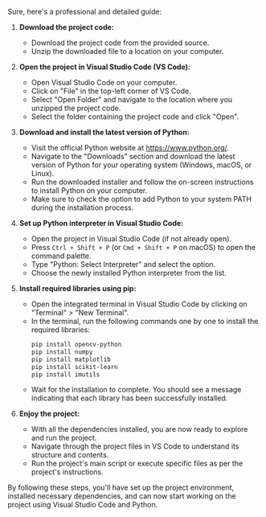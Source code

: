 Sure, here's a professional and detailed guide:

1. **Download the project code:**
   - Download the project code from the provided source.
   - Unzip the downloaded file to a location on your computer.

2. **Open the project in Visual Studio Code (VS Code):**
   - Open Visual Studio Code on your computer.
   - Click on "File" in the top-left corner of VS Code.
   - Select "Open Folder" and navigate to the location where you unzipped the project code.
   - Select the folder containing the project code and click "Open".

3. **Download and install the latest version of Python:**
   - Visit the official Python website at https://www.python.org/.
   - Navigate to the "Downloads" section and download the latest version of Python for your operating system (Windows, macOS, or Linux).
   - Run the downloaded installer and follow the on-screen instructions to install Python on your computer.
   - Make sure to check the option to add Python to your system PATH during the installation process.

4. **Set up Python interpreter in Visual Studio Code:**
   - Open the project in Visual Studio Code (if not already open).
   - Press `Ctrl + Shift + P` (or `Cmd + Shift + P` on macOS) to open the command palette.
   - Type "Python: Select Interpreter" and select the option.
   - Choose the newly installed Python interpreter from the list.

5. **Install required libraries using pip:**
   - Open the integrated terminal in Visual Studio Code by clicking on "Terminal" > "New Terminal".
   - In the terminal, run the following commands one by one to install the required libraries:
     ```bash
     pip install opencv-python
     pip install numpy
     pip install matplotlib
     pip install scikit-learn
     pip install imutils
     ```
   - Wait for the installation to complete. You should see a message indicating that each library has been successfully installed.

6. **Enjoy the project:**
   - With all the dependencies installed, you are now ready to explore and run the project.
   - Navigate through the project files in VS Code to understand its structure and contents.
   - Run the project's main script or execute specific files as per the project's instructions.

By following these steps, you'll have set up the project environment, installed necessary dependencies, and can now start working on the project using Visual Studio Code and Python.
